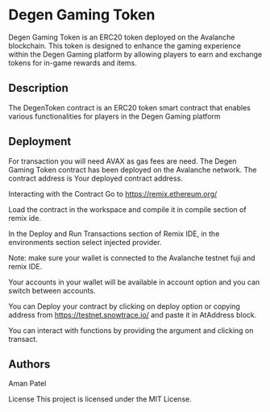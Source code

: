 

# Degen Gaming Token

Degen Gaming Token is an ERC20 token deployed on the Avalanche blockchain. This token is designed to enhance the gaming experience within the Degen Gaming platform by allowing players to earn and exchange tokens for in-game rewards and items.

 ## Description
 The DegenToken contract is an ERC20 token smart contract that enables various functionalities for players in the Degen Gaming platform

## Deployment 
For transaction you will need AVAX as gas fees are need. The Degen Gaming Token contract has been deployed on the Avalanche network. The contract address is Your deployed contract address.

Interacting with the Contract Go to https://remix.ethereum.org/

Load the contract in the workspace and compile it in compile section of remix ide.

In the Deploy and Run Transactions section of Remix IDE, in the environments section select injected provider.

Note: make sure your wallet is connected to the Avalanche testnet fuji and remix IDE.

Your accounts in your wallet will be available in account option and you can switch between accounts.

You can Deploy your contract by clicking on deploy option or copying address from https://testnet.snowtrace.io/ and paste it in AtAddress block.

You can interact with functions by providing the argument and clicking on transact.

## Authors

Aman Patel

License This project is licensed under the MIT License.
